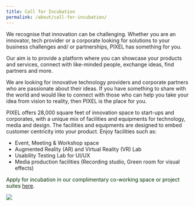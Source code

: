 ```yaml
---
title: Call for Incubation
permalink: /about/call-for-incubation/
---
```


We recognise that innovation can be challenging. Whether you are an innovator, tech provider or a corporate looking for solutions to your business challenges and/ or partnerships, PIXEL has something for you. 

Our aim is to provide a platform where you can showcase your products and services, connect with like-minded people, exchange ideas, find partners and more. 

We are looking for innovative technology providers and corporate partners who are passionate about their ideas. If you have something to share with the world and would like to connect with those who can help you take your idea from vision to reality, then PIXEL is the place for you.

PIXEL offers 28,000 square feet of innovation space to start-ups and corporates, with a unique mix of facilities and equipments for technology, media and design. The facilities and equipments are designed to embed customer centricity into your product. Enjoy facilities such as:

  - Event, Meeting & Workshop space
  - Augmented Reality (AR) and Virtual Reality (VR) Lab
  - Usability Testing Lab for UI/UX
  - Media production facilities (Recording studio, Green room for visual effects)
  
<font color="purple|#702f8a|rgb_number">Apply for incubation in our complimentary co-working space or project suites [here](https://form.gov.sg/6333e2ca634d1700127e8c8c).


![](/images/facilities/facilities.png)
